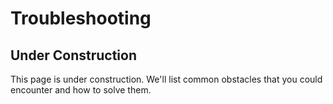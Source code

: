 # Troubleshooting

## Under Construction

This page is under construction. We'll list common obstacles that you could encounter and how to solve them.